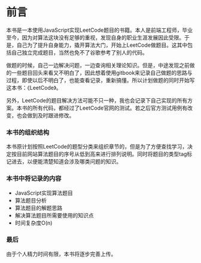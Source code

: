 # 前言

本书是一本使用JavaScript实现LeetCode题目的书籍。本人是前端工程师，毕业至今，因为对算法这块没有足够的重视，发现自身的职业生涯发展因此受限。于是，自己为了提升自身能力，撬开算法大门，开始上LeetCode做题目。这其中包括自己独立完成题目，当然也免不了谷歌参考了别人的代码。

做题的时候，自己一边解决问题，一边查询相关理论知识。但是，中途发现之前做的一些题目回头来看又不明白了，因此想着使用gitbook来记录自己做题的思路与过程，即使以后不明白了，也能查看记录，重新搞懂。所以计划做题的同时开始写这本书：《LeetCode》。

另外，LeetCode的题目解决方法可能不只一种，我也会记录下自己实现的所有方案。本书的所有代码，都经过了LeetCode官网的测试。若之后官方测试用例有改变，也会做到及时跟进修改。

### 本书的组织结构
本书原计划按照LeetCode的题型分类来组织章节的，但是为了方便查找学习，决定按目前网站算法题目的序号从低到高来进行排列说明。同时将题目的类型tag标记进去，以便能清楚知道会涉及哪类问题的知识。

### 本书中将记录的内容
- JavaScript实现算法题目
- 算法题目分析
- 算法题目的解题思路
- 解决算法题目所需要使用的知识点
- 时间复杂度O(n)

### 最后
由于个人精力时间有限，本书将逐步完善上传。